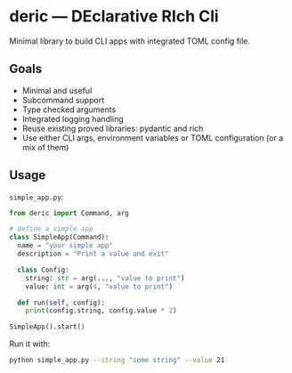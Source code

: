 # deric — DEclarative RIch Cli

Minimal library to build CLI apps with integrated TOML config file.

## Goals
- Minimal and useful
- Subcommand support
- Type checked arguments
- Integrated logging handling
- Reuse existing proved libraries: pydantic and rich
- Use either CLI args, environment variables or TOML configuration (or a mix of them)

## Usage
`simple_app.py`:
```python
from deric import Command, arg

# define a simple app
class SimpleApp(Command):
  name = "your simple app"
  description = "Print a value and exit"

  class Config:
    string: str = arg(..., "value to print")
    value: int = arg(4, "value to print")

  def run(self, config):
    print(config.string, config.value * 2)

SimpleApp().start()
```

Run it with:
```sh
python simple_app.py --string "some string" --value 21
```
